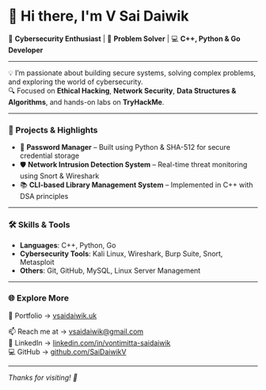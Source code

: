 <!-- 
# Hi there 👋  
SaiDaiwikV is a ✨ unique and impactful ✨ repository because its README.md (this file) appears on your GitHub profile and showcases who I am as a developer.

Here are some highlights to get you started:

- 🔭 I’m currently diving deep into Cybersecurity, ensuring systems are secure and resilient.  
- 🌱 I have expertise in Programming Languages: Python, C, C++, and Java, and I’m always eager to expand my skillset.  
- ⚡ I’m passionate about DSA with C++, leveraging STL to solve complex problems efficiently.  
- 🚀 I thrive on creating innovative projects and exploring real-world applications of technology.  
- 🤝 I’m actively looking to collaborate on open-source projects and contribute to the developer community.  

Let's connect and build something amazing together!

<!-- GITHUB STATS  
https://github-readme-stats.vercel.app/api?username=anuraghazra&show_icons=true&theme=transparent 
-->

<!-- MOST USED LANGUAGE  
<img align="right" alt="anonys6's GitHub Stats" src="https://github-readme-stats.vercel.app/api/top-langs/?username=SaiDaiwikV" /> 
-->

<!-- <a href=#><img src="contributions.svg"></a> -->

<!---
anonys6/anonys6 is a ✨ special ✨ repository because its `README.md` (this file) appears on your GitHub profile.
You can click the Preview link to take a look at your changes.
--->

# 👋 Hi there, I'm V Sai Daiwik

🔐 **Cybersecurity Enthusiast** | 🧠 **Problem Solver** | 💻 **C++, Python & Go Developer**

---

💡 I’m passionate about building secure systems, solving complex problems, and exploring the world of cybersecurity.  
🔍 Focused on **Ethical Hacking**, **Network Security**, **Data Structures & Algorithms**, and hands-on labs on **TryHackMe**.

---

### 🚀 Projects & Highlights

- 🔐 **Password Manager** – Built using Python & SHA-512 for secure credential storage  
- 🛡️ **Network Intrusion Detection System** – Real-time threat monitoring using Snort & Wireshark  
- 📚 **CLI-based Library Management System** – Implemented in C++ with DSA principles

---

### 🛠️ Skills & Tools

- **Languages**: C++, Python, Go  
- **Cybersecurity Tools**: Kali Linux, Wireshark, Burp Suite, Snort, Metasploit  
- **Others**: Git, GitHub, MySQL, Linux Server Management

---

### 🌐 Explore More

📂 Portfolio → [vsaidaiwik.uk](https://vsaidaiwik.uk)

📫 Reach me at → vsaidaiwik@gmail.com  
🔗 LinkedIn → [linkedin.com/in/vontimitta-saidaiwik](https://www.linkedin.com/in/vontimitta-saidaiwik)  
💻 GitHub → [github.com/SaiDaiwikV](https://github.com/SaiDaiwikV)

---

_Thanks for visiting! 🚀_


